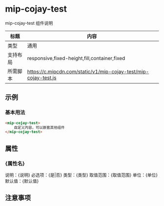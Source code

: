# mip-cojay-test

mip-cojay-test 组件说明

标题|内容
----|----
类型|通用
支持布局|responsive,fixed-height,fill,container,fixed
所需脚本|https://c.mipcdn.com/static/v1/mip-cojay-test/mip-cojay-test.js

## 示例

### 基本用法
```html
<mip-cojay-test>
    自定义内容，可以嵌套其他组件
</mip-cojay-test>
```

## 属性

### {属性名}

说明：{说明}
必选项：{是|否}
类型：{类型}
取值范围：{取值范围}
单位：{单位}
默认值：{默认值}

## 注意事项

